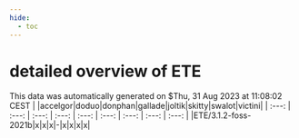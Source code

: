 ```yaml
---
hide:
  - toc
---
```


detailed overview of ETE
========================


This data was automatically generated on $Thu, 31 Aug 2023 at 11:08:02 CEST
| |accelgor|doduo|donphan|gallade|joltik|skitty|swalot|victini|
| :---: | :---: | :---: | :---: | :---: | :---: | :---: | :---: | :---: |
|ETE/3.1.2-foss-2021b|x|x|x|-|x|x|x|x|
